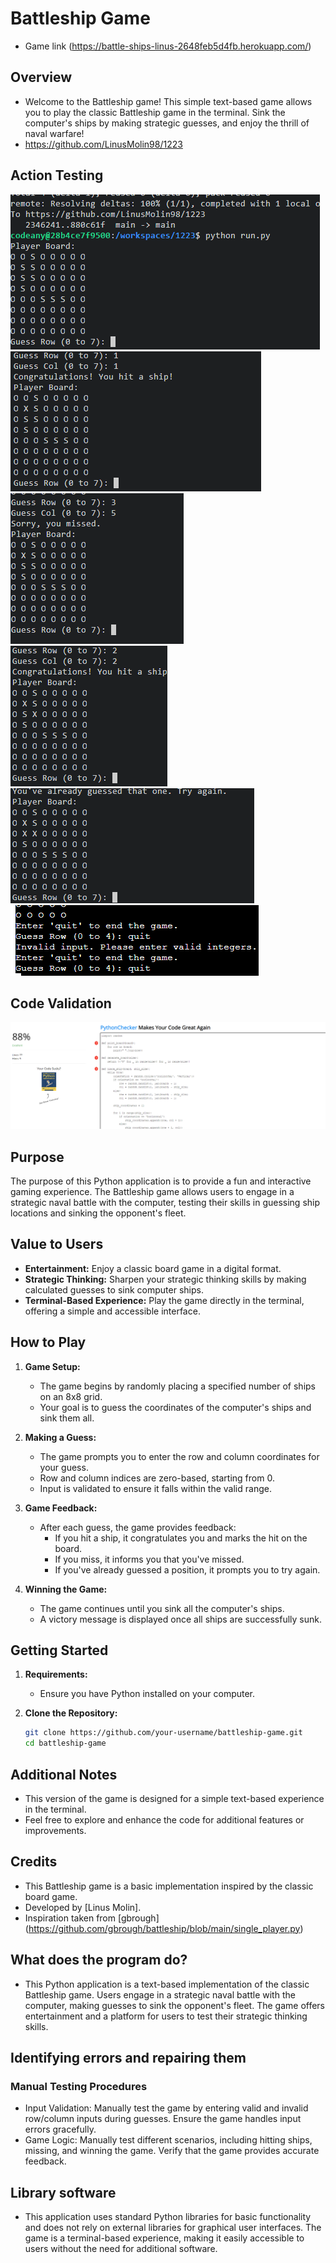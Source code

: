 # Battleship Game
- Game link (https://battle-ships-linus-2648feb5d4fb.herokuapp.com/)

## Overview

- Welcome to the Battleship game! This simple text-based game allows you to play the classic Battleship game in the terminal. Sink the computer's ships by making strategic guesses, and enjoy the thrill of naval warfare!
- https://github.com/LinusMolin98/1223

## Action Testing
![Action testing step one - Getting board visible](screenshots/stepone.png)
![Action testing step two - Typing Row and Column wich result in a hit](screenshots/steptwo.png)
![Action testing step three - Doing the same action as before but resulting in a miss](screenshots/stepthree.png)
![Action testing step four - Hit ship again](screenshots/stepfour.png)
![Action testing step five - Guessing the same (c,r) as before wich resulted in a error message](screenshots/stepfive.png)
![Action testing step six - Quitting the game and getting an active response from the system](screenshots/quittinggame.png)

## Code Validation
![Code running through validation](screenshots/validating_code.png)

## Purpose

The purpose of this Python application is to provide a fun and interactive gaming experience. The Battleship game allows users to engage in a strategic naval battle with the computer, testing their skills in guessing ship locations and sinking the opponent's fleet.

## Value to Users

- **Entertainment:** Enjoy a classic board game in a digital format.
- **Strategic Thinking:** Sharpen your strategic thinking skills by making calculated guesses to sink computer ships.
- **Terminal-Based Experience:** Play the game directly in the terminal, offering a simple and accessible interface.

## How to Play

1. **Game Setup:**
   - The game begins by randomly placing a specified number of ships on an 8x8 grid.
   - Your goal is to guess the coordinates of the computer's ships and sink them all.

2. **Making a Guess:**
   - The game prompts you to enter the row and column coordinates for your guess.
   - Row and column indices are zero-based, starting from 0.
   - Input is validated to ensure it falls within the valid range.

3. **Game Feedback:**
   - After each guess, the game provides feedback:
     - If you hit a ship, it congratulates you and marks the hit on the board.
     - If you miss, it informs you that you've missed.
     - If you've already guessed a position, it prompts you to try again.

4. **Winning the Game:**
   - The game continues until you sink all the computer's ships.
   - A victory message is displayed once all ships are successfully sunk.

## Getting Started

1. **Requirements:**
   - Ensure you have Python installed on your computer.

2. **Clone the Repository:**
   ```bash
   git clone https://github.com/your-username/battleship-game.git
   cd battleship-game   

## Additional Notes
- This version of the game is designed for a simple text-based experience in the terminal.
- Feel free to explore and enhance the code for additional features or improvements.

## Credits 
- This Battleship game is a basic implementation inspired by the classic board game.
- Developed by [Linus Molin].
- Inspiration taken from [gbrough] (https://github.com/gbrough/battleship/blob/main/single_player.py)

## What does the program do? 
- This Python application is a text-based implementation of the classic Battleship game. Users engage in a strategic naval battle with the computer, making guesses to sink the opponent's fleet. The game offers entertainment and a platform for users to test their strategic thinking skills.

## Identifying errors and repairing them
### Manual Testing Procedures
- Input Validation: Manually test the game by entering valid and invalid row/column inputs during guesses. Ensure the game handles input errors gracefully.
- Game Logic: Manually test different scenarios, including hitting ships, missing, and winning the game. Verify that the game provides accurate feedback.

## Library software 
- This application uses standard Python libraries for basic functionality and does not rely on external libraries for graphical user interfaces. The game is a terminal-based experience, making it easily accessible to users without the need for additional software.

 
